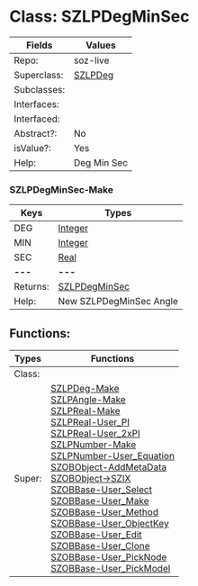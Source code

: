 
# Class:	SZLPDegMinSec

| Fields | Values |
| --------- | --------- |
| Repo: | soz-live |
| Superclass: | [SZLPDeg](SZLPDeg.html) |
| Subclasses: |  |
| Interfaces: |  |
| Interfaced: |  |
| Abstract?: | No |
| isValue?: | Yes |
| Help: | Deg Min Sec |

### SZLPDegMinSec-Make

| Keys | Types |
| --------- | --------- |
| DEG | [Integer](Integer.html) |
| MIN | [Integer](Integer.html) |
| SEC | [Real](Real.html) |
| **---** | **---** |
| Returns: | [SZLPDegMinSec](SZLPDegMinSec.html) |
| Help: | New SZLPDegMinSec Angle |


## Functions:

| Types | Functions |
| --------- | --------- |
| Class: |  |
| Super: | [SZLPDeg-Make](SZLPDeg.html) <br> [SZLPAngle-Make](SZLPAngle.html) <br> [SZLPReal-Make](SZLPReal.html) <br> [SZLPReal-User_PI](SZLPReal.html) <br> [SZLPReal-User_2xPI](SZLPReal.html) <br> [SZLPNumber-Make](SZLPNumber.html) <br> [SZLPNumber-User_Equation](SZLPNumber.html) <br> [SZOBObject-AddMetaData](SZOBObject.html) <br> [SZOBObject->SZIX](SZOBObject.html) <br> [SZOBBase-User_Select](SZOBBase.html) <br> [SZOBBase-User_Make](SZOBBase.html) <br> [SZOBBase-User_Method](SZOBBase.html) <br> [SZOBBase-User_ObjectKey](SZOBBase.html) <br> [SZOBBase-User_Edit](SZOBBase.html) <br> [SZOBBase-User_Clone](SZOBBase.html) <br> [SZOBBase-User_PickNode](SZOBBase.html) <br> [SZOBBase-User_PickModel](SZOBBase.html) |


